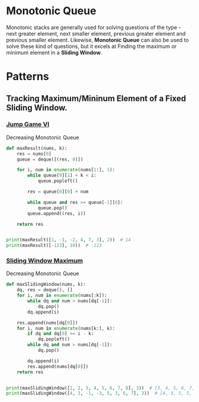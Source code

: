 # Monotonic Queue
Monotonic stacks are generally used for solving questions of the type - next greater element, next smaller element, previous greater element and previous smaller element. Likewise, **Monotonic Queue** can also be used to solve these kind of questions, but it excels at Finding the maximum or minimum element in a **Sliding Window**.

# Patterns
## Tracking Maximum/Mininum Element of a Fixed Sliding Window.
### [Jump Game VI](https://leetcode.com/problems/jump-game-vi/)
Decreasing Monotonic Queue
```python
def maxResult(nums, k):
    res = nums[0]
    queue = deque([(res, 0)])

    for i, num in enumerate(nums[1:], 1):
        while queue[0][1] + k < i:
            queue.popleft()

        res = queue[0][0] + num

        while queue and res >= queue[-1][0]:
            queue.pop()
        queue.append((res, i))

    return res


print(maxResult([1, -1, -2, 4, 7, 3], 2))  # 14
print(maxResult([-123], 10))  # -123
```

### [Sliding Window Maximum](https://leetcode.com/problems/sliding-window-maximum/)
Decreasing Monotonic Queue
```python
def maxSlidingWindow(nums, k):
    dq, res = deque(), []
    for i, num in enumerate(nums[:k]):
        while dq and num > nums[dq[-1]]:
            dq.pop()
        dq.append(i)

    res.append(nums[dq[0]])
    for i, num in enumerate(nums[k:], k):
        if dq and dq[0] <= i - k:
            dq.popleft()
        while dq and num > nums[dq[-1]]:
            dq.pop()

        dq.append(i)
        res.append(nums[dq[0]])
    return res


print(maxSlidingWindow([1, 2, 3, 4, 5, 6, 7, 8], 3))  # [3, 4, 5, 6, 7, 8]
print(maxSlidingWindow([4, 3, -1, -3, 5, 3, 6, 7], 3))  # [4, 3, 5, 5, 6, 7]
```

